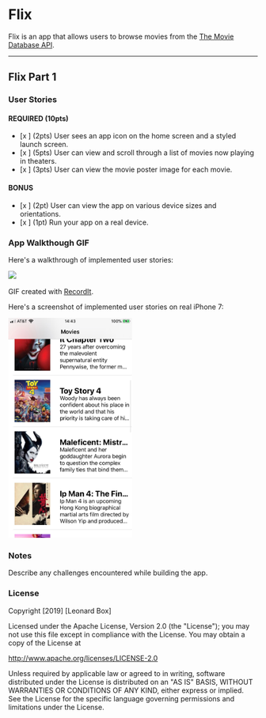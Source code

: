 # Flix

Flix is an app that allows users to browse movies from the [The Movie Database API](http://docs.themoviedb.apiary.io/#).

---

## Flix Part 1

### User Stories

#### REQUIRED (10pts)
- [x ] (2pts) User sees an app icon on the home screen and a styled launch screen.
- [x ] (5pts) User can view and scroll through a list of movies now playing in theaters.
- [x ] (3pts) User can view the movie poster image for each movie.

#### BONUS
- [x ] (2pt) User can view the app on various device sizes and orientations.
- [x ] (1pt) Run your app on a real device.

### App Walkthough GIF
Here's a walkthrough of implemented user stories:

<img src='http://recordit.co/ZVhtKAJyxj.gif' width=250>

GIF created with [RecordIt](http://recordit.co/E0HkXA7DLF).

Here's a screenshot of implemented user stories on real iPhone 7:

<img src='https://github.com/lfbox7/Flix/blob/master/flix.jpeg' width=250>

### Notes
Describe any challenges encountered while building the app.

### License

Copyright [2019] [Leonard Box]

Licensed under the Apache License, Version 2.0 (the "License");
you may not use this file except in compliance with the License.
You may obtain a copy of the License at

http://www.apache.org/licenses/LICENSE-2.0

Unless required by applicable law or agreed to in writing, software
distributed under the License is distributed on an "AS IS" BASIS,
WITHOUT WARRANTIES OR CONDITIONS OF ANY KIND, either express or implied.
See the License for the specific language governing permissions and
limitations under the License.
